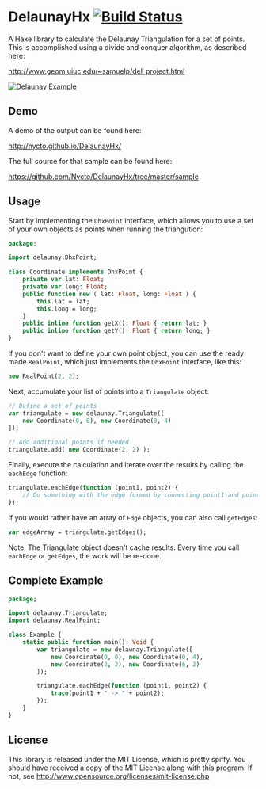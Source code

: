 DelaunayHx [![Build Status](https://travis-ci.org/Nycto/DelaunayHx.svg?branch=master)](https://travis-ci.org/Nycto/DelaunayHx)
==========

A Haxe library to calculate the Delaunay Triangulation for a set of points. This
is accomplished using a divide and conquer algorithm, as described here:

http://www.geom.uiuc.edu/~samuelp/del_project.html

[![Delaunay Example](http://nycto.github.io/DelaunayHx/DelaunaySample.png)](http://nycto.github.io/DelaunayHx/)

Demo
----

A demo of the output can be found here:

http://nycto.github.io/DelaunayHx/

The full source for that sample can be found here:

https://github.com/Nycto/DelaunayHx/tree/master/sample

Usage
-----

Start by implementing the `DhxPoint` interface, which allows you to use a set of
your own objects as points when running the triangution:

```haxe
package;

import delaunay.DhxPoint;

class Coordinate implements DhxPoint {
    private var lat: Float;
    private var long: Float;
    public function new ( lat: Float, long: Float ) {
        this.lat = lat;
        this.long = long;
    }
    public inline function getX(): Float { return lat; }
    public inline function getY(): Float { return long; }
}
```

If you don't want to define your own point object, you can use the ready made
`RealPoint`, which just implements the `DhxPoint` interface, like this:

```haxe
new RealPoint(2, 2);
```

Next, accumulate your list of points into a `Triangulate` object:

```haxe
// Define a set of points
var triangulate = new delaunay.Triangulate([
    new Coordinate(0, 0), new Coordinate(0, 4)
]);

// Add additional points if needed
triangulate.add( new Coordinate(2, 2) );
```

Finally, execute the calculation and iterate over the results by calling the
`eachEdge` function:

```haxe
triangulate.eachEdge(function (point1, point2) {
    // Do something with the edge formed by connecting point1 and point2
});
```

If you would rather have an array of `Edge` objects, you can also call
`getEdges`:

```haxe
var edgeArray = triangulate.getEdges();
```

Note: The Triangulate object doesn't cache results. Every time you call
`eachEdge` or `getEdges`, the work will be re-done.

Complete Example
----------------

```haxe
package;

import delaunay.Triangulate;
import delaunay.RealPoint;

class Example {
    static public function main(): Void {
        var triangulate = new delaunay.Triangulate([
            new Coordinate(0, 0), new Coordinate(0, 4),
            new Coordinate(2, 2), new Coordinate(6, 2)
        ]);

        triangulate.eachEdge(function (point1, point2) {
            trace(point1 + " -> " + point2);
        });
    }
}
```

License
-------

This library is released under the MIT License, which is pretty spiffy. You
should have received a copy of the MIT License along with this program. If
not, see http://www.opensource.org/licenses/mit-license.php


